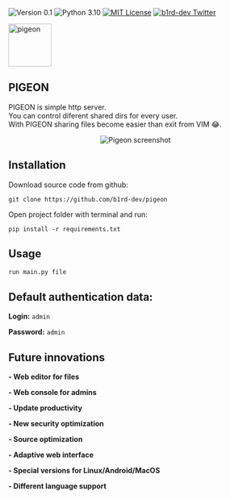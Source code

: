 ![Version 0.1](http://img.shields.io/badge/version-v0.1-green.svg)
![Python 3.10](http://img.shields.io/badge/python-3.10-blue.svg)
[![MIT License](http://img.shields.io/badge/license-MIT%20License-blue.svg)](https://github.com/b1rd-dev/PIGEON/blob/master/LICENSE)
[![b1rd-dev Twitter](http://img.shields.io/twitter/url/http/shields.io.svg?style=social&label=Follow)](https://twitter.com/B1rdDev)
<p>
  <img src="https://github.com/b1rd-dev/PIGEON/blob/main/static/imgs/icon.ico" width=85px alt="pigeon"/>
  <h2>PIGEON</h2>
</p>

PIGEON is simple http server. <br>
You can control diferent shared dirs for every user. <br>
With PIGEON sharing files become easier than exit from VIM 😂.

<p align="center">
  <img src="https://pbs.twimg.com/media/FPrWXdLXoAU-Nls?format=png&name=small" alt="Pigeon screenshot">
</p>

## Installation

Download source code from github: 

`git clone https://github.com/b1rd-dev/pigeon`

Open project folder with terminal and run: 

`pip install -r requirements.txt`

## Usage <br>

`run main.py file`

## Default authentication data: <br>

**Login:**
`admin` 

**Password:**
`admin`

## Future innovations

**- Web editor for files**

**- Web console for admins**

**- Update productivity**

**- New security optimization**

**- Source optimization**

**- Adaptive web interface**

**- Special versions for Linux/Android/MacOS**

**- Different language support**
